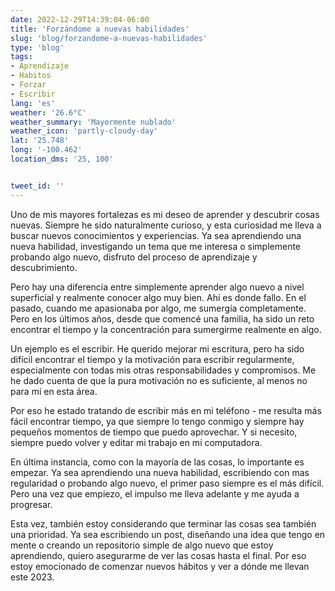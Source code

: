 ```yaml
---
date: 2022-12-29T14:39:04-06:00
title: 'Forzándome a nuevas habilidades'
slug: 'blog/forzandome-a-nuevas-habilidades'
type: 'blog'
tags:
- Aprendizaje
- Habitos
- Forzar
- Escribir
lang: 'es'
weather: '26.6°C'
weather_summary: 'Mayormente nublado'
weather_icon: 'partly-cloudy-day'
lat: '25.748'
long: '-100.462'
location_dms: '25, 100'


tweet_id: ''
---
```

Uno de mis mayores fortalezas es mi deseo de aprender y descubrir cosas nuevas. Siempre he sido naturalmente curioso, y esta curiosidad me lleva a buscar nuevos conocimientos y experiencias. Ya sea aprendiendo una nueva habilidad, investigando un tema que me interesa o simplemente probando algo nuevo, disfruto del proceso de aprendizaje y descubrimiento.

Pero hay una diferencia entre simplemente aprender algo nuevo a nivel superficial y realmente conocer algo muy bien. Ahí es donde fallo. En el pasado, cuando me apasionaba por algo, me sumergía completamente. Pero en los últimos años, desde que comencé una familia, ha sido un reto encontrar el tiempo y la concentración para sumergirme realmente en algo.

Un ejemplo es el escribir. He querido mejorar mi escritura, pero ha sido difícil encontrar el tiempo y la motivación para escribir regularmente, especialmente con todas mis otras responsabilidades y compromisos. Me he dado cuenta de que la pura motivación no es suficiente, al menos no para mí en esta área.

Por eso he estado tratando de escribir más en mi teléfono - me resulta más fácil encontrar tiempo, ya que siempre lo tengo conmigo y siempre hay pequeños momentos de tiempo que puedo aprovechar. Y si necesito, siempre puedo volver y editar mi trabajo en mi computadora.

En última instancia, como con la mayoría de las cosas, lo importante es empezar. Ya sea aprendiendo una nueva habilidad, escribiendo con mas regularidad o probando algo nuevo, el primer paso siempre es el más difícil. Pero una vez que empiezo, el impulso me lleva adelante y me ayuda a progresar.

Esta vez, también estoy considerando que terminar las cosas sea también una prioridad. Ya sea escribiendo un post, diseñando una idea que tengo en mente o creando un repositorio simple de algo nuevo que estoy aprendiendo, quiero asegurarme de ver las cosas hasta el final. Por eso estoy emocionado de comenzar nuevos hábitos y ver a dónde me llevan este 2023.